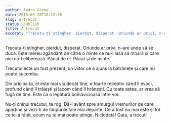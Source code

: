 ```yaml
---
author: Andra Cozma
date: 2015-09-28T18:12:50
slug: a-trecut
status: publish
title: A trecut
excerpt: "Trecutu-ți stingher, pierdut, disperat. Oriunde ar privi, n-are unde să se ducă. Este mereu zgândărit de către o minte ce  "
---
```

Trecutu-ți stingher, pierdut, disperat. Oriunde ar privi, n-are unde să se ducă. Este mereu zgândărit de către o minte ce nu-l lasă să moară și care nici nu-l eliberează. Păcat de el. Păcat și de minte.

Trecutul este un fost prezent, un viitor ce a ajuns la bătrânețe și care nu poate sucomba.

Din pricina ta, el este mai viu decât tine, e foarte receptiv când îl evoci, profund când îl trăiești și lacom când îl hrănești. Cu toate astea, ar vrea să fugă de tine. Este ca o legătură bolnăvicioasă între voi.

Nu-ți chinui trecutul, te rog. Dă-i avânt spre amurgul vremurilor de care aparține și vezi-ti de timpurile tale mai departe. Ce a fost nu mai este și tot ce te-a rănit, acum nu te mai poate atinge. Niciodată! Gata, a trecut!
    
